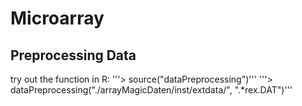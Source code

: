# Microarray

## Preprocessing Data
try out the function in R:
'''> source("dataPreprocessing")'''
'''> dataPreprocessing("./arrayMagicDaten/inst/extdata/", ".*rex.DAT")'''
